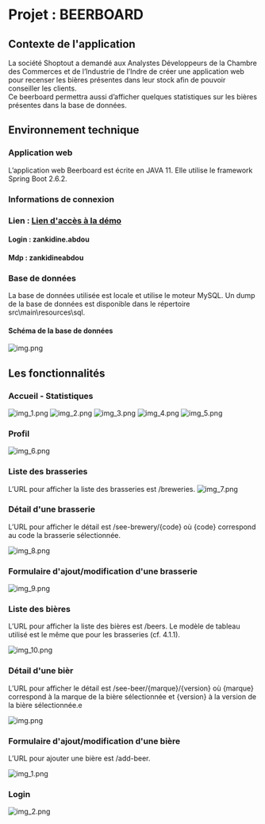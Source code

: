 # Projet : BEERBOARD

## Contexte de l'application

La société Shoptout a demandé aux Analystes Développeurs de la Chambre des Commerces 
et de l’Industrie de l’Indre de créer une application web pour recenser les bières 
présentes dans leur stock afin de pouvoir conseiller les clients.    
Ce beerboard permettra aussi d’afficher quelques statistiques sur les bières présentes 
dans la base de données.

## Environnement technique

### Application web
L’application web Beerboard est écrite en JAVA 11. Elle utilise le framework Spring Boot 2.6.2.

### Informations de connexion
### Lien : [Lien d'accès à la démo](http://94.247.183.122:8080/)
#### Login : zankidine.abdou
#### Mdp : zankidineabdou

### Base de données
La base de données utilisée est locale et utilise le moteur MySQL. Un dump de la base de données
est disponible dans le répertoire src\main\resources\sql.

#### Schéma de la base de données

![img.png](documentation/Bd/img.png)

## Les fonctionnalités
### Accueil - Statistiques

![img_1.png](documentation/Maquette/img_1.png) 
![img_2.png](documentation/Maquette/img_2.png)
![img_3.png](documentation/Maquette/img_3.png)
![img_4.png](documentation/Maquette/img_4.png)
![img_5.png](documentation/Maquette/img_5.png)

### Profil
![img_6.png](documentation/Maquette/img_6.png)

### Liste des brasseries
L’URL pour afficher la liste des brasseries est /breweries.
![img_7.png](documentation/Maquette/img_7.png)

### Détail d'une brasserie
L’URL pour afficher le détail est /see-brewery/{code} où {code} correspond au code 
la brasserie sélectionnée.

![img_8.png](documentation/Maquette/img_8.png)

### Formulaire d'ajout/modification d'une brasserie
![img_9.png](documentation/Maquette/img_9.png)

### Liste des bières
L’URL pour afficher la liste des bières est /beers. Le modèle de tableau utilisé 
est le même que pour les brasseries (cf. 4.1.1).

![img_10.png](documentation/Maquette/img_10.png)

### Détail d'une bièr
L’URL pour afficher le détail est /see-beer/{marque}/{version} où {marque} correspond à la marque de la bière sélectionnée et 
{version} à la version de la bière sélectionnée.e

![img.png](documentation/Maquette/img.png)

### Formulaire d'ajout/modification d'une bière
L’URL pour ajouter une bière est /add-beer.

![img_1.png](documentation/Maquette/img_1.png)

### Login

![img_2.png](documentation/Maquette/img_2.png)